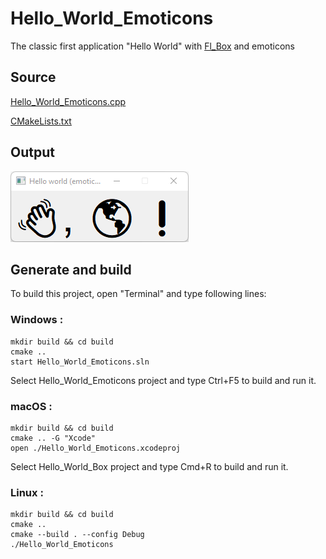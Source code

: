 # Hello_World_Emoticons

The classic first application "Hello World" with [Fl_Box](https://www.fltk.org/doc-1.3/classFl__Box.html) and emoticons

## Source

[Hello_World_Emoticons.cpp](Hello_World_Emoticons.cpp)

[CMakeLists.txt](CMakeLists.txt)

## Output

![output](../../../docs/Pictures/Examples/Hello_World_Emoticons.png)

## Generate and build

To build this project, open "Terminal" and type following lines:

### Windows :

``` shell
mkdir build && cd build
cmake .. 
start Hello_World_Emoticons.sln
```

Select Hello_World_Emoticons project and type Ctrl+F5 to build and run it.

### macOS :

``` shell
mkdir build && cd build
cmake .. -G "Xcode"
open ./Hello_World_Emoticons.xcodeproj
```

Select Hello_World_Box project and type Cmd+R to build and run it.

### Linux :

``` shell
mkdir build && cd build
cmake .. 
cmake --build . --config Debug
./Hello_World_Emoticons
```
